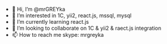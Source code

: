 - 👋 Hi, I’m @mrGREYka
- 👀 I’m interested in 1C, yii2, react.js, mssql, mysql
- 🌱 I’m currently learning react.js
- 💞️ I’m looking to collaborate on 1C & yii2 & raect.js integration
- 📫 How to reach me skype: mrgreyka

<!---
mrGREYka/mrGREYka is a ✨ special ✨ repository because its `README.md` (this file) appears on your GitHub profile.
You can click the Preview link to take a look at your changes.
--->
